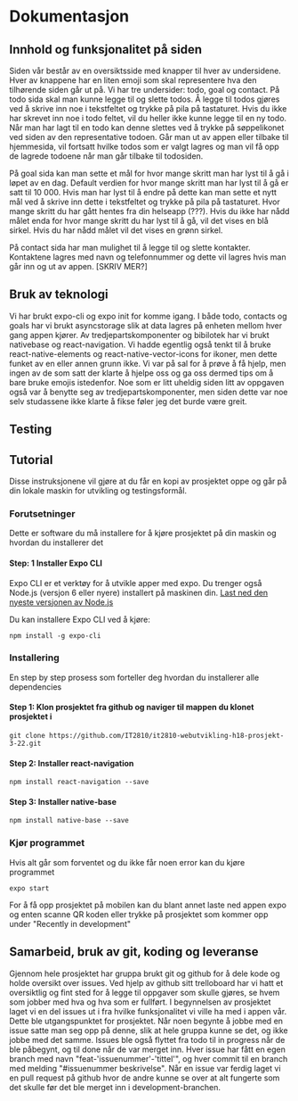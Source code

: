 # Dokumentasjon

##  Innhold og funksjonalitet på siden
Siden vår består av en oversiktsside med knapper til hver av undersidene. Hver av knappene har en liten emoji som skal representere hva den tilhørende siden går ut på. Vi har tre undersider: todo, goal og contact. På todo sida skal man kunne legge til og slette todos. Å legge til todos gjøres ved å skrive inn noe i tekstfeltet og trykke på pila på tastaturet. Hvis du ikke har skrevet inn noe i todo feltet, vil du heller ikke kunne legge til en ny todo. Når man har lagt til en todo kan denne slettes ved å trykke på søppelikonet ved siden av den representative todoen. Går man ut av appen eller tilbake til hjemmesida, vil fortsatt hvilke todos som er valgt lagres og man vil få opp de lagrede todoene når man går tilbake til todosiden. 

På goal sida kan man sette et mål for hvor mange skritt man har lyst til å gå i løpet av en dag. Default verdien for hvor mange skritt man har lyst til å gå er satt til 10 000. Hvis man har lyst til å endre på dette kan man sette et nytt mål ved å skrive inn dette i tekstfeltet og trykke på pila på tastaturet. Hvor mange skritt du har gått hentes fra din helseapp (???). Hvis du ikke har nådd målet enda for hvor mange skritt du har lyst til å gå, vil det vises en blå sirkel. Hvis du har nådd målet vil det vises en grønn sirkel. 

På contact sida har man mulighet til å legge til og slette kontakter. Kontaktene lagres med navn og telefonnummer og dette vil lagres hvis man går inn og ut av appen. [SKRIV MER?]

## Bruk av teknologi
Vi har brukt expo-cli og expo init for komme igang. I både todo, contacts og goals har vi brukt asyncstorage slik at data lagres på enheten mellom hver gang appen kjører. Av tredjepartskomponenter og bibilotek har vi brukt nativebase og react-navigation. Vi hadde egentlig også tenkt til å bruke react-native-elements og react-native-vector-icons for ikoner, men dette funket av en eller annen grunn ikke. Vi var på sal for å prøve å få hjelp, men ingen av de som satt der klarte å hjelpe oss og ga oss dermed tips om å bare bruke emojis istedenfor. Noe som er litt uheldig siden litt av oppgaven også var å benytte seg av tredjepartskomponenter, men siden dette var noe selv studassene ikke klarte å fikse føler jeg det burde være greit. 

## Testing

## Tutorial
Disse instruksjonene vil gjøre at du får en kopi av prosjektet oppe og går på din lokale maskin for utvikling og testingsformål. 

### Forutsetninger
Dette er software du må installere for å kjøre prosjektet på din maskin og hvordan du installerer det

#### Step: 1 Installer Expo CLI
Expo CLI er et verktøy for å utvikle apper med expo. Du trenger også Node.js (versjon 6 eller nyere) installert på maskinen din.
[Last ned den nyeste versjonen av Node.js](https://nodejs.org/en/)

Du kan installere Expo CLI ved å kjøre:

```
npm install -g expo-cli
```

### Installering
En step by step prosess som forteller deg hvordan du installerer alle dependencies

#### Step 1: Klon prosjektet fra github og naviger til mappen du klonet prosjektet i

```
git clone https://github.com/IT2810/it2810-webutvikling-h18-prosjekt-3-22.git
```

#### Step 2: Installer react-navigation

```
npm install react-navigation --save
```

#### Step 3: Installer native-base

```
npm install native-base --save

```

### Kjør programmet

Hvis alt går som forventet og du ikke får noen error kan du kjøre programmet

```
expo start

```
For å få opp prosjektet på mobilen kan du blant annet laste ned appen expo og enten scanne QR koden eller trykke på prosjektet som kommer opp under "Recently in development"

## Samarbeid, bruk av git, koding og leveranse
Gjennom hele prosjektet har gruppa brukt git og github for å dele kode og holde oversikt over issues. Ved hjelp av github sitt trelloboard har vi hatt et oversiktlig og fint sted for å legge til oppgaver som skulle gjøres, se hvem som jobber med hva og hva som er fullført. I begynnelsen av prosjektet laget vi en del issues ut i fra hvilke funksjonalitet vi ville ha med i appen vår. Dette ble utgangspunktet for prosjektet. Når noen begynte å jobbe med en issue satte man seg opp på denne, slik at hele gruppa kunne se det, og ikke jobbe med det samme. Issues ble også flyttet fra todo til in progress når de ble påbegynt, og til done når de var merget inn. Hver issue har fått en egen branch med navn "feat-'issuenummer'-'tittel'", og hver commit til en branch med melding "#issuenummer beskrivelse". Når en issue var ferdig laget vi en pull request på github hvor de andre kunne se over at alt fungerte som det skulle før det ble merget inn i development-branchen.


